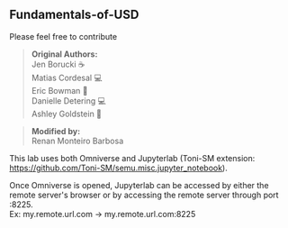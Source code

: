 ## Fundamentals-of-USD
 
Please feel free to contribute

>**Original Authors:** <br/>
>Jen Borucki ☕ <br/>
>Matias Cordesal 💻<br/>
>Eric Bowman 👷<br/>
>Danielle Detering 💻<br/>
>Ashley Goldstein 🐶<br/>

>**Modified by:** <br/>
>Renan Monteiro Barbosa <br/>

This lab uses both Omniverse and Jupyterlab (Toni-SM extension: https://github.com/Toni-SM/semu.misc.jupyter_notebook). <br/>

Once Omniverse is opened, Jupyterlab can be accessed by either the remote server's browser or by accessing the remote server through port :8225. <br/>
Ex: my.remote.url.com -> my.remote.url.com:8225